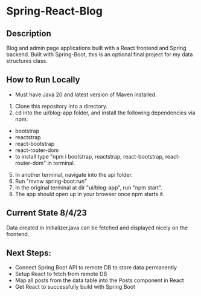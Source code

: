 # Spring-React-Blog
## Description
Blog and admin page applications built with a React frontend and Spring backend.
Built with Spring-Boot, this is an optional final project for my data structures class.

## How to Run Locally
* Must have Java 20 and latest version of Maven installed.
1. Clone this repository into a directory.
2. cd into the ui/blog-app folder, and install the following dependencies via npm:
* bootstrap
* reactstrap
* react-bootstrap
* react-router-dom
* to install type "npm i bootstrap, reactstrap, react-bootstrap, react-router-dom" in terminal.
5. In another terminal, navigate into the api folder.
6. Run "mvnw spring-boot:run"
7. In the original terminal at dir "ui/blog-app", run "npm start".
8. The app should open up in your browser once npm starts it.

## Current State 8/4/23
Data created in Initializer.java can be fetched and displayed nicely on the frontend.

## Next Steps:
* Connect Spring Boot API to remote DB to store data permanently
* Setup React to fetch from remote DB
* Map all posts from the data table into the Posts component in React
* Get React to successfully build with Spring Boot
